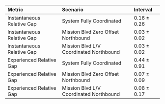 | Metric                     | Scenario                                | Interval    |
|:---------------------------|:----------------------------------------|:------------|
| Instantaneous Relative Gap | System Fully Coordinated                | 0.16 ± 0.26 |
| Instantaneous Relative Gap | Mission Blvd Zero Offset Northbound     | 0.03 ± 0.02 |
| Instantaneous Relative Gap | Mission Blvd L/V Coordinated Northbound | 0.03 ± 0.02 |
| Experienced Relative Gap   | System Fully Coordinated                | 0.44 ± 0.91 |
| Experienced Relative Gap   | Mission Blvd Zero Offset Northbound     | 0.07 ± 0.09 |
| Experienced Relative Gap   | Mission Blvd L/V Coordinated Northbound | 0.08 ± 0.17 |